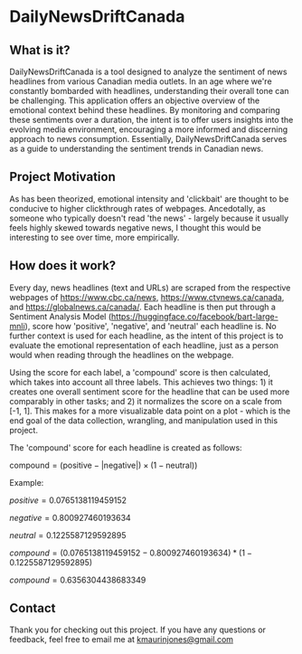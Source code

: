 # DailyNewsDriftCanada

## What is it?

DailyNewsDriftCanada is a tool designed to analyze the sentiment of news headlines from various Canadian media outlets. In an age where we're constantly bombarded with headlines, understanding their overall tone can be challenging. This application offers an objective overview of the emotional context behind these headlines. By monitoring and comparing these sentiments over a duration, the intent is to offer users insights into the evolving media environment, encouraging a more informed and discerning approach to news consumption. Essentially, DailyNewsDriftCanada serves as a guide to understanding the sentiment trends in Canadian news.

## Project Motivation

As has been theorized, emotional intensity and 'clickbait' are thought to be conducive to higher clickthrough rates of webpages. Ancedotally, as someone who typically doesn't read 'the news' - largely because it usually feels highly skewed towards negative news, I thought this would be interesting to see over time, more empirically.

## How does it work?

Every day, news headlines (text and URLs) are scraped from the respective webpages of https://www.cbc.ca/news, https://www.ctvnews.ca/canada, and https://globalnews.ca/canada/. Each headline is then put through a Sentiment Analysis Model (https://huggingface.co/facebook/bart-large-mnli), score how 'positive', 'negative', and 'neutral' each headline is. No further context is used for each headline, as the intent of this project is to evaluate the emotional representation of each headline, just as a person would when reading through the headlines on the webpage.

Using the score for each label, a 'compound' score is then calculated, which takes into account all three labels. This achieves two things: 1) it creates one overall sentiment score for the headline that can be used more comparably in other tasks; and 2) it normalizes the score on a scale from [-1, 1]. This makes for a more visualizable data point on a plot - which is the end goal of the data collection, wrangling, and manipulation used in this project.

The 'compound' score for each headline is created as follows:

$\text{compound} = \left( \text{positive} - \left| \text{negative} \right| \right) \times \left( 1 - \text{neutral} \right))$

Example:

$positive = 0.0765138119459152$

$negative = 0.800927460193634$

$neutral = 0.1225587129592895$

$compound = (0.0765138119459152 - 0.800927460193634) * (1 - 0.1225587129592895)$

$compound = 0.6356304438683349$

## Contact

Thank you for checking out this project. If you have any questions or feedback, feel free to email me at kmaurinjones@gmail.com